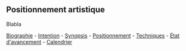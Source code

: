 ## Positionnement artistique

Blabla

[Biographie](01-biographie.md) - [Intention](02-intention.md) - [Synopsis](03-synopsis.md) - [Positionnement](04-positionnement.md) - [Techniques](05-technique.md) - [État d'avancement](06-avancement) - [Calendrier](07-calendrier.md)

